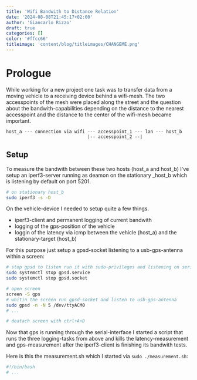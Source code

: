 ```yaml
---
title: 'Wifi Bandwith to Distance Relation'
date: '2024-08-08T21:45:17+02:00'
author: 'Giancarlo Rizzo'
draft: true
categories: []
color: '#ffcc66'
titleimage: 'content/blog/titleimages/CHANGEME.png'
---
```


# Prologue

While working for a new project one task was to transfer data from a moving vehicle to a receiving device behind a wifi-mesh. The two accesspoints of the mesh were placed along the street and the question about the bandwith-capabilities depending on the distance to the nearest accesspoint and the distance to the center of the wifi-mesh became important. 

```
host_a --- connection via wifi --- accesspoint_1 --- lan --- host_b 
                               |-- accesspoint_2 --|
```

## Setup

To measure the bandwith between these two hosts (host_a and host_b) I've setup an iperf3-server running as deamon on the stationary _host_b which is listening by default on port 5201.

```bash
# on stationary host_b
sudo iperf3 -s -D
```

On the vehicle-device I needed to setup quite a few things.

- iperf3-client and permanent logging of current bandwith
- logging of the gps-position of the vehicle
- loggin  of the latency via icmp between the vehicle (host_a) and the stationary-target (host_b) 

For this purpose just setup a gpsd-socket listening to a usb-gps-antenna within a screen:

```bash
# stop gpsd to listen run it with sudo-privileges and listening on serial-input
sudo systemctl stop gpsd.service
sudo systemctl stop gpsd.socket

# open screen
screen -S gps
# whitin the screen run gpsd-socket and listen to usb-gps-antenna
sudo gpsd -n -N 5 /dev/ttyACM0 
# ...

# deatach screen with ctrl+A+D
```

Now that gps is running through the serial-interface I started a script that runs the three logging-tasks from above and kills the latency-measurement and gps-measurement after the iperf3-client is finishing its bandwith tests.

Here is this the measurement.sh which I started via `sudo ./measurement.sh`:

```bash
#!/bin/bash
# ...
```
